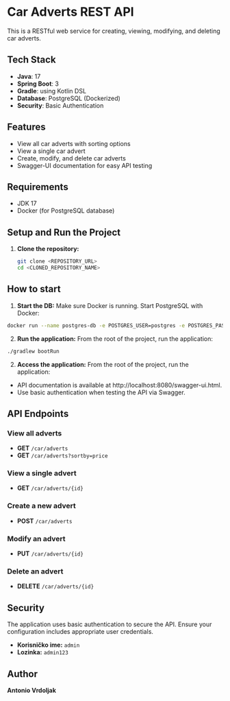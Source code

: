 # Car Adverts REST API

This is a RESTful web service for creating, viewing, modifying, and deleting car adverts.

## Tech Stack

- **Java**: 17
- **Spring Boot**: 3
- **Gradle**: using Kotlin DSL
- **Database**: PostgreSQL (Dockerized)
- **Security**: Basic Authentication

## Features

- View all car adverts with sorting options
- View a single car advert
- Create, modify, and delete car adverts
- Swagger-UI documentation for easy API testing

## Requirements

- JDK 17
- Docker (for PostgreSQL database)

## Setup and Run the Project

1. **Clone the repository:**

   ```bash
   git clone <REPOSITORY_URL>
   cd <CLONED_REPOSITORY_NAME>

## How to start

1. **Start the DB:**
Make sure Docker is running. Start PostgreSQL with Docker:
```bash
docker run --name postgres-db -e POSTGRES_USER=postgres -e POSTGRES_PASSWORD=password123 -e POSTGRES_DB=car_adverts -p 5432:5432 -d postgres
```

2. **Run the application:**
From the root of the project, run the application:

```bash
./gradlew bootRun
```

2. **Access the application:**
From the root of the project, run the application:
- API documentation is available at http://localhost:8080/swagger-ui.html.
- Use basic authentication when testing the API via Swagger.

## API Endpoints

### View all adverts
- **GET** `/car/adverts`
- **GET** `/car/adverts?sortby=price`

### View a single advert
- **GET** `/car/adverts/{id}`

### Create a new advert
- **POST** `/car/adverts`

### Modify an advert
- **PUT** `/car/adverts/{id}`

### Delete an advert
- **DELETE** `/car/adverts/{id}`

## Security
The application uses basic authentication to secure the API. Ensure your configuration includes appropriate user credentials.
- **Korisničko ime:** `admin`
- **Lozinka:** `admin123`

## Author

**Antonio Vrdoljak**


